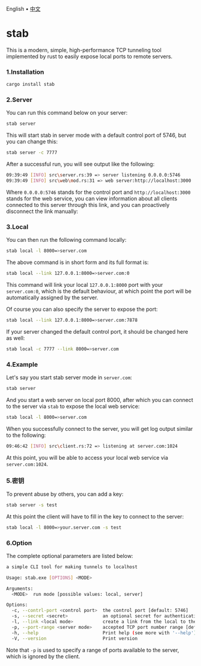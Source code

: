 <p align="left">
    <span>English</span>
    <span> • </span>
    <a href="readme_zh.md">中文</a>
</p>

# stab

This is a modern, simple, high-performance TCP tunneling tool implemented by rust to easily expose local ports to remote servers.

### 1.Installation 

```bash
cargo install stab
```

### 2.Server

You can run this command below on your server:

```bash
stab server
```

This will start stab in server mode with a default control port of 5746, but you can change this:

```bash
stab server -c 7777
```

After a successful run, you will see output like the following:

```bash
09:39:49 [INFO] src\server.rs:39 => server listening 0.0.0.0:5746
09:39:49 [INFO] src\web\mod.rs:31 => web server:http://localhost:3000
```

Where `0.0.0.0:5746` stands for the control port and `http://localhost:3000` stands for the web service, you can view information about all clients connected to this server through this link, and you can proactively disconnect the link manually:


### 3.Local

You can then run the following command locally:

```bash
stab local -l 8000=>server.com
```

The above command is in short form and its full format is:

```bash
stab local --link 127.0.0.1:8000=>server.com:0
```

This command will link your local `127.0.0.1:8000` port with your `server.com:0`, which is the default behaviour, at which point the port will be automatically assigned by the server.

Of course you can also specify the server to expose the port:

```bash
stab local --link 127.0.0.1:8000=>server.com:7878
```


If your server changed the default control port, it should be changed here as well:

```bash
stab local -c 7777 --link 8000=>server.com
```

### 4.Example

Let's say you start stab server mode in `server.com`:

```bash
stab server
```

And you start a web server on local port 8000, after which you can connect to the server via `stab` to expose the local web service:

```bash
stab local -l 8000=>server.com
```

When you successfully connect to the server, you will get log output similar to the following:

```bash
09:46:42 [INFO] src\client.rs:72 => listening at server.com:1024
```

At this point, you will be able to access your local web service via `server.com:1024`.

### 5.密钥

To prevent abuse by others, you can add a key:

```bash
stab server -s test
```

At this point the client will have to fill in the key to connect to the server:

```bash
stab local -l 8000=>your.server.com -s test
```


### 6.Option

The complete optional parameters are listed below:

```bash
a simple CLI tool for making tunnels to localhost

Usage: stab.exe [OPTIONS] <MODE>

Arguments:
  <MODE>  run mode [possible values: local, server]

Options:
  -c, --contrl-port <control port>  the control port [default: 5746]
  -s, --secret <secret>             an optional secret for authentication
  -l, --link <local mode>           create a link from the local to the server [default: 127.0.0.1:8080=>127.0.0.1:0]
  -p, --port-range <server mode>    accepted TCP port number range [default: 1024-65535]
  -h, --help                        Print help (see more with '--help')
  -V, --version                     Print version
```

Note that `-p` is used to specify a range of ports available to the server, which is ignored by the client.